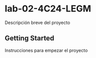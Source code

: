 # lab-02-4C24-LEGM

Descripción breve del proyecto

## Getting Started

Instrucciones para empezar el proyecto


